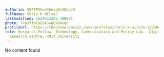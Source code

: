 ```yaml
---
authorid: 584TPShwzK6esgGcAQaq44
fullName: Chris K Wilson
lastmodified: 1524652335.498671
photo: 7ra37iwC8EGAGwQGk00Gqu
profileUrl: https://theconversation.com//profiles/chris-k-wilson-125604
role: Research Fellow, Technology, Communication and Policy Lab - Digital Ethnography
  Research Centre, RMIT University
---
```

No content found